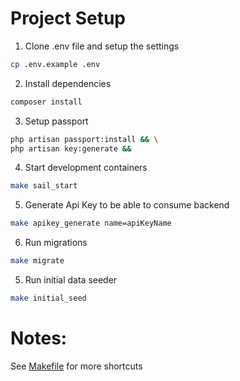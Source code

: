 # Project Setup

1. Clone .env file and setup the settings
```sh
cp .env.example .env
````

2. Install dependencies
```sh
composer install
````

3. Setup passport
```sh
php artisan passport:install && \
php artisan key:generate &&
```

4. Start development containers
```sh
make sail_start
```

5. Generate Api Key to be able to consume backend
```sh
make apikey_generate name=apiKeyName
``` 

6. Run migrations
```sh
make migrate
```

5. Run initial data seeder
```sh
make initial_seed
```

# Notes:
See [Makefile](Makefile) for more shortcuts